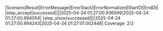 |Scenario|Result|ErrorMessage|ErrorStack|ErrorNormalized|StartDt|EndDt|
|step_accept|successed||||2025-04-24 01:27:00.936599|2025-04-24 01:27:00.994054|
|step_show|successed||||2025-04-24 01:27:00.994243|2025-04-24 01:27:01.002448|
Coverage: 2/2
